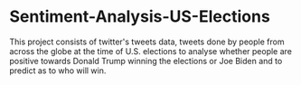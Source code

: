 # Sentiment-Analysis-US-Elections
This project consists of twitter's tweets data, tweets done by people from across the globe at the time of U.S. elections to analyse whether people are positive towards Donald Trump winning the elections or Joe Biden and to predict as to who will win. 
